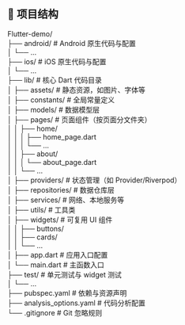## 📁 项目结构

Flutter-demo/<br/>
├── android/                    # Android 原生代码与配置<br/>
│   └── ...<br/>
├── ios/                        # iOS 原生代码与配置<br/>
│   └── ...<br/>
├── lib/                        # 核心 Dart 代码目录<br/>
│   ├── assets/                # 静态资源，如图片、字体等<br/>
│   ├── constants/             # 全局常量定义<br/>
│   ├── models/                # 数据模型层<br/>
│   ├── pages/                 # 页面组件（按页面分文件夹）<br/>
│   │   ├── home/<br/>
│   │   │   ├── home_page.dart<br/>
│   │   │   └── ...<br/>
│   │   ├── about/<br/>
│   │   │   └── about_page.dart<br/>
│   │   └── ...<br/>
│   ├── providers/             # 状态管理（如 Provider/Riverpod）<br/>
│   ├── repositories/          # 数据仓库层<br/>
│   ├── services/              # 网络、本地服务等<br/>
│   ├── utils/                 # 工具类<br/>
│   ├── widgets/               # 可复用 UI 组件<br/>
│   │   ├── buttons/<br/>
│   │   ├── cards/<br/>
│   │   └── ...<br/>
│   ├── app.dart               # 应用入口配置<br/>
│   └── main.dart              # 主函数入口<br/>
├── test/                       # 单元测试与 widget 测试<br/>
│   └── ...<br/>
├── pubspec.yaml               # 依赖与资源声明<br/>
├── analysis_options.yaml      # 代码分析配置<br/>
└── .gitignore                 # Git 忽略规则<br/>
